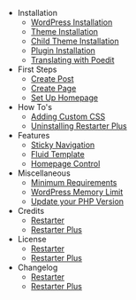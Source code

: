 - Installation
  - [WordPress Installation](wordpress-installation.md)
  - [Theme Installation](install-restarter-wordpress-theme.md)
  - [Child Theme Installation](install-restarter-wordpress-child-theme.md)
  - [Plugin Installation](install-restarter-plus-plugin.md)
  - [Translating with Poedit](translating-with-poedit.md)
- First Steps
  - [Create Post](create-post.md)
  - [Create Page](create-page.md)
  - [Set Up Homepage](setup-homepage-template.md)
- How To's
  - [Adding Custom CSS](add-custom-css.md)
  - [Uninstalling Restarter Plus](uninstalling-restarter-plus.md)
- Features
  - [Sticky Navigation](sticky-navigation.md)
  - [Fluid Template](fluid-template.md)
  - [Homepage Control](homepage-control.md)
- Miscellaneous
  - [Minimum Requirements](minimum-requirements.md)
  - [WordPress Memory Limit](wp-memory-limit.md)
  - [Update your PHP Version](update-php-version.md)
- Credits
  - [Restarter](restarter-wordpress-theme-credits.md)
  - [Restarter Plus](restarter-plus-plugin-credits.md)
- License
  - [Restarter](restarter-wordpress-theme-license.md)
  - [Restarter Plus](restarter-plus-plugin-license.md)
- Changelog
  - [Restarter](restarter-wordpress-theme-changelog.md)
  - [Restarter Plus](restarter-plus-plugin-changelog.md)
